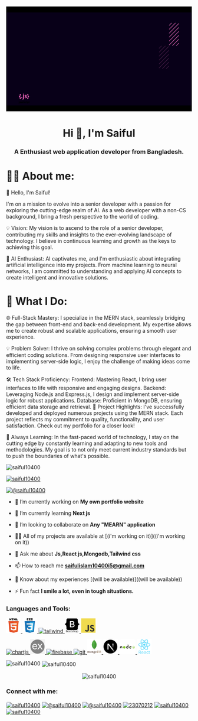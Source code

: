 ![MasterHead](https://raw.githubusercontent.com/Saiful10400/saiful10400/main/images/githubBanner.gif)


<h1 align="center">Hi 👋, I'm Saiful</h1>
<h3 align="center">A Enthusiast web application developer from Bangladesh.</h3>

<h1>👨‍💼 About me:</h1>
<p>



👋 Hello, I'm Saiful!

I'm on a mission to evolve into a senior developer with a passion for exploring the cutting-edge realm of AI. As a web developer with a non-CS background, I bring a fresh perspective to the world of coding.

💡 Vision:
My vision is to ascend to the role of a senior developer, contributing my skills and insights to the ever-evolving landscape of technology. I believe in continuous learning and growth as the keys to achieving this goal.

🧠 AI Enthusiast:
AI captivates me, and I'm enthusiastic about integrating artificial intelligence into my projects. From machine learning to neural networks, I am committed to understanding and applying AI concepts to create intelligent and innovative solutions.
</p>





<h1>🚀 What I Do:</h1>

<p>
🌐 Full-Stack Mastery:
I specialize in the MERN stack, seamlessly bridging the gap between front-end and back-end development. My expertise allows me to create robust and scalable applications, ensuring a smooth user experience.

💡 Problem Solver:
I thrive on solving complex problems through elegant and efficient coding solutions. From designing responsive user interfaces to implementing server-side logic, I enjoy the challenge of making ideas come to life.

🛠️ Tech Stack Proficiency:
Frontend: Mastering React, I bring user interfaces to life with responsive and engaging designs.
Backend: Leveraging Node.js and Express.js, I design and implement server-side logic for robust applications.
Database: Proficient in MongoDB, ensuring efficient data storage and retrieval.
🌟 Project Highlights:
I've successfully developed and deployed numerous projects using the MERN stack. Each project reflects my commitment to quality, functionality, and user satisfaction. Check out my portfolio for a closer look!

🚧 Always Learning:
In the fast-paced world of technology, I stay on the cutting edge by constantly learning and adapting to new tools and methodologies. My goal is to not only meet current industry standards but to push the boundaries of what's possible.
</p>






<p align="left"> <img
        src="https://komarev.com/ghpvc/?username=saiful10400&label=Profile%20views&color=0e75b6&style=flat"
        alt="saiful10400" /> </p>

<p align="left"> <a href="https://github.com/ryo-ma/github-profile-trophy"><img
            src="https://github-profile-trophy.vercel.app/?username=saiful10400" alt="saiful10400" /></a> </p>

<p align="left"> <a href="https://twitter.com/@saiful10400" target="blank"><img
            src="https://img.shields.io/twitter/follow/@saiful10400?logo=twitter&style=for-the-badge"
            alt="@saiful10400" /></a> </p>

- 🔭 I’m currently working on **My own portfolio website**

- 🌱 I’m currently learning **Next js**

- 👯 I’m looking to collaborate on **Any "MEARN" application**

- 👨‍💻 All of my projects are available at [(i'm working on it)]((i'm working on it))

- 💬 Ask me about **Js,React js,Mongodb,Tailwind css**

- 📫 How to reach me **saifulislam10400i5@gmail.com**

- 📄 Know about my experiences [(will be available)]((will be available))

- ⚡ Fun fact **I smile a lot, even in tough situations.**

<h3 align="left">Languages and Tools:</h3>
<p align="left">


<a
        href="https://www.w3.org/html/" target="_blank" rel="noreferrer"> <img
            src="https://raw.githubusercontent.com/devicons/devicon/master/icons/html5/html5-original-wordmark.svg"
            alt="html5" width="40" height="40" /><a href="https://www.w3schools.com/css/" target="_blank" rel="noreferrer"> <img
            src="https://raw.githubusercontent.com/devicons/devicon/master/icons/css3/css3-original-wordmark.svg"
            alt="css3" width="40" height="40" /> </a> <a href="https://tailwindcss.com/" target="_blank"
        rel="noreferrer"> <img src="https://www.vectorlogo.zone/logos/tailwindcss/tailwindcss-icon.svg" alt="tailwind"
            width="40" height="40" /> </a><a href="https://getbootstrap.com" target="_blank" rel="noreferrer"> <img
            src="https://raw.githubusercontent.com/devicons/devicon/master/icons/bootstrap/bootstrap-plain-wordmark.svg"
            alt="bootstrap" width="40" height="40" /> </a><a href="https://developer.mozilla.org/en-US/docs/Web/JavaScript"
        target="_blank" rel="noreferrer"> <img
            src="https://raw.githubusercontent.com/devicons/devicon/master/icons/javascript/javascript-original.svg"
            alt="javascript" width="40" height="40" /> </a>

            
 <a href="https://www.chartjs.org" target="_blank"
        rel="noreferrer"> <img src="https://www.chartjs.org/media/logo-title.svg" alt="chartjs" width="40"
            height="40" /> </a>  <a href="https://expressjs.com" target="_blank" rel="noreferrer">
        <img  
            src="https://raw.githubusercontent.com/Saiful10400/saiful10400/main/images/express.png"
            alt="express" width="40" height="40" /> </a> <a href="https://firebase.google.com/" target="_blank"
        rel="noreferrer"> <img src="https://www.vectorlogo.zone/logos/firebase/firebase-icon.svg" alt="firebase"
            width="40" height="40" /> </a> <a href="https://git-scm.com/" target="_blank" rel="noreferrer"> <img
            src="https://www.vectorlogo.zone/logos/git-scm/git-scm-icon.svg" alt="git" width="40" height="40" /> </a>  </a>  <a href="https://www.mongodb.com/" target="_blank"
        rel="noreferrer"> <img
            src="https://raw.githubusercontent.com/devicons/devicon/master/icons/mongodb/mongodb-original-wordmark.svg"
            alt="mongodb" width="40" height="40" /> </a> <a href="https://nextjs.org/" target="_blank" rel="noreferrer">
        <img 
            src="https://raw.githubusercontent.com/Saiful10400/saiful10400/main/images/resizednext.png" alt="nextjs" width="40" height="40" /> </a> <a
        href="https://nodejs.org" target="_blank" rel="noreferrer"> <img
            style="background-color: white; border-radius: 5px; padding: 0px 2px;"
            src="https://raw.githubusercontent.com/devicons/devicon/master/icons/nodejs/nodejs-original-wordmark.svg"
            alt="nodejs" width="40" height="40" /> </a> <a href="https://reactjs.org/" target="_blank" rel="noreferrer">
        <img src="https://raw.githubusercontent.com/devicons/devicon/master/icons/react/react-original-wordmark.svg"
            alt="react" width="40" height="40" /> </a> </p>

<p><img align="left"
        src="https://github-readme-stats.vercel.app/api/top-langs?username=saiful10400&show_icons=true&locale=en&layout=compact"
        alt="saiful10400" /></p>

<p>&nbsp;<img align="center"
        src="https://github-readme-stats.vercel.app/api?username=saiful10400&show_icons=true&locale=en"
        alt="saiful10400" /></p>

<p style="text-align:center;"><img align="center" src="https://github-readme-streak-stats.herokuapp.com/?user=saiful10400&" alt="saiful10400" />
</p>

<h3 align="left">Connect with me:</h3>
<p align="left">
    <a href="https://www.linkedin.com/in/saiful10400" target="blank"><img align="center"
            src="https://w7.pngwing.com/pngs/329/312/png-transparent-in-logo-linkedin-computer-icons-social-media-professional-network-service-youtube-linkedin-miscellaneous-blue-angle-thumbnail.png"
            alt="saiful10400" style="width: 40px; height: 40px; border-radius: 4px;" /></a>
    <a href="https://codepen.io/saiful10400" target="blank"><img align="center"
            src="https://raw.githubusercontent.com/rahuldkjain/github-profile-readme-generator/master/src/images/icons/Social/codepen.svg"
            alt="@saiful10400" height="30" width="40" /></a>
    <a href="https://twitter.com/saiful10400" target="blank"><img align="center"
            src="https://raw.githubusercontent.com/rahuldkjain/github-profile-readme-generator/master/src/images/icons/Social/twitter.svg"
            alt="@saiful10400" height="30" width="40" /></a>
    <a href="https://stackoverflow.com/users/23070212" target="blank"><img align="center"
            src="https://raw.githubusercontent.com/rahuldkjain/github-profile-readme-generator/master/src/images/icons/Social/stack-overflow.svg"
            alt="23070212" height="30" width="40" /></a>
    <a href="https://instagram.com/saiful10400" target="blank"><img align="center"
            src="https://raw.githubusercontent.com/rahuldkjain/github-profile-readme-generator/master/src/images/icons/Social/instagram.svg"
            alt="saiful10400" height="30" width="40" /></a>
    <a href="https://www.behance.net/saiful10400" target="blank"><img align="center"
            src="https://raw.githubusercontent.com/rahuldkjain/github-profile-readme-generator/master/src/images/icons/Social/behance.svg"
            alt="saiful10400" height="30" width="40" /></a>

</p>
